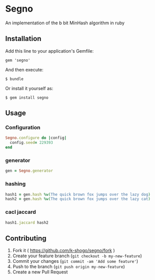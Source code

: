 # Segno

An implementation of the b bit MinHash algorithm in ruby

## Installation

Add this line to your application's Gemfile:

    gem 'segno'

And then execute:

    $ bundle

Or install it yourself as:

    $ gem install segno

## Usage

### Configuration

```ruby
Segno.configure do |config|
  config.seed= 229393
end
```

### generator

```ruby
gen = Segno.generator
```

### hashing

```ruby
hash1 = gen.hash %w(The quick brown fox jumps over the lazy dog)
hash2 = gen.hash %w(The quick brown fox jumps over the lazy cat)
```

### cacl jaccard

```ruby
hash1.jaccard hash2
```

## Contributing

1. Fork it ( https://github.com/k-shogo/segno/fork )
2. Create your feature branch (`git checkout -b my-new-feature`)
3. Commit your changes (`git commit -am 'Add some feature'`)
4. Push to the branch (`git push origin my-new-feature`)
5. Create a new Pull Request
